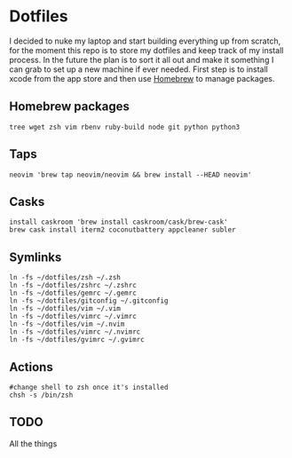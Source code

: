 # Dotfiles
I decided to nuke my laptop and start building everything up from scratch, for the moment this repo is to store my dotfiles and keep track of my install process. In the future the plan is to sort it all out and make it something I can grab to set up a new machine if ever needed.
First step is to install xcode from the app store and then use [Homebrew](http://brew.sh) to manage packages.

## Homebrew packages
    tree wget zsh vim rbenv ruby-build node git python python3

## Taps
    neovim 'brew tap neovim/neovim && brew install --HEAD neovim'

## Casks
    install caskroom 'brew install caskroom/cask/brew-cask'
    brew cask install iterm2 coconutbattery appcleaner subler


## Symlinks
    ln -fs ~/dotfiles/zsh ~/.zsh
    ln -fs ~/dotfiles/zshrc ~/.zshrc
    ln -fs ~/dotfiles/gemrc ~/.gemrc
    ln -fs ~/dotfiles/gitconfig ~/.gitconfig
    ln -fs ~/dotfiles/vim ~/.vim
    ln -fs ~/dotfiles/vimrc ~/.vimrc
    ln -fs ~/dotfiles/vim ~/.nvim
    ln -fs ~/dotfiles/vimrc ~/.nvimrc
    ln -fs ~/dotfiles/gvimrc ~/.gvimrc

## Actions
    #change shell to zsh once it's installed
    chsh -s /bin/zsh

## TODO
All the things
